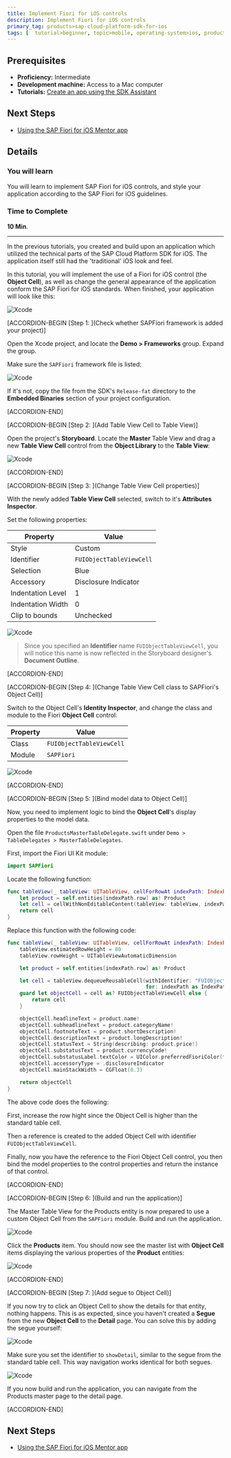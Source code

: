 ```yaml
---
title: Implement Fiori for iOS controls
description: Implement Fiori for iOS controls
primary_tag: products>sap-cloud-platform-sdk-for-ios
tags: [  tutorial>beginner, topic>mobile, operating-system>ios, products>sap-cloud-platform, products>sap-cloud-platform-sdk-for-ios ]
---
```

## Prerequisites  
 - **Proficiency:** Intermediate
 - **Development machine:** Access to a Mac computer
 - **Tutorials:** [Create an app using the SDK Assistant](https://www.sap.com/developer/tutorials/fiori-ios-hcpms-sdk-assistant.html)

## Next Steps
 - [Using the SAP Fiori for iOS Mentor app](https://www.sap.com/developer/tutorials/fiori-ios-scpms-mentor.html)

## Details
### You will learn  
You will learn to implement SAP Fiori for iOS controls, and style your application according to the SAP Fiori for iOS guidelines.

### Time to Complete
**10 Min**.

---

In the previous tutorials, you created and build upon an application which utilized the technical parts of the SAP Cloud Platform SDK for iOS. The application itself still had the 'traditional' iOS look and feel.
In this tutorial, you will implement the use of a Fiori for iOS control (the **Object Cell**), as well as change the general appearance of the application conform the SAP Fiori for iOS standards. When finished, your application will look like this:

![Xcode](fiori-ios-hcpms-fioriuikit-08.png)

[ACCORDION-BEGIN [Step 1: ](Check whether SAPFiori framework is added your project)]

Open the Xcode project, and locate the **Demo > Frameworks** group. Expand the group.

Make sure the `SAPFiori` framework file is listed:

![Xcode](fiori-ios-hcpms-fioriuikit-01.png)

If it's not, copy the file from the SDK's `Release-fat` directory to the **Embedded Binaries** section of your project configuration.


[ACCORDION-END]

[ACCORDION-BEGIN [Step 2: ](Add Table View Cell to Table View)]

Open the project's **Storyboard**. Locate the **Master** Table View and drag a new **Table View Cell** control from the **Object Library** to the **Table View**:

![Xcode](fiori-ios-hcpms-fioriuikit-04.png)


[ACCORDION-END]

[ACCORDION-BEGIN [Step 3: ](Change Table View Cell properties)]

With the newly added **Table View Cell** selected, switch to it's **Attributes Inspector**.

Set the following properties:

| Property | Value |
|----|----|
| Style | Custom |
| Identifier | `FUIObjectTableViewCell` |
| Selection | Blue |
| Accessory | Disclosure Indicator |
| Indentation Level | 1 |
| Indentation Width | 0 |
| Clip to bounds | Unchecked |

![Xcode](fiori-ios-hcpms-fioriuikit-05.png)

> Since you specified an **Identifier** name `FUIObjectTableViewCell`, you will notice this name is now reflected in the Storyboard designer's **Document Outline**.


[ACCORDION-END]

[ACCORDION-BEGIN [Step 4: ](Change Table View Cell class to SAPFiori's Object Cell)]

Switch to the Object Cell's **Identity Inspector**, and change the class and module to the Fiori **Object Cell** control:

| Property | Value |
|----|----|
| Class | `FUIObjectTableViewCell` |
| Module | `SAPFiori` |

![Xcode](fiori-ios-hcpms-fioriuikit-06.png)


[ACCORDION-END]

[ACCORDION-BEGIN [Step 5: ](Bind model data to Object Cell)]

Now, you need to implement logic to bind the **Object Cell**'s display properties to the model data.

Open the file `ProductsMasterTableDelegate.swift` under `Demo > TableDelegates > MasterTableDelegates`.

First, import the Fiori UI Kit module:

```swift
import SAPFiori
```

Locate the following function:

```swift
func tableView(_ tableView: UITableView, cellForRowAt indexPath: IndexPath) -> UITableViewCell {
    let product = self.entities[indexPath.row] as! Product
    let cell = cellWithNonEditableContent(tableView: tableView, indexPath: indexPath, with: "ProductId :\(product.productID)")
    return cell
}
```

Replace this function with the following code:

```swift
func tableView(_ tableView: UITableView, cellForRowAt indexPath: IndexPath) -> UITableViewCell {
    tableView.estimatedRowHeight = 80
    tableView.rowHeight = UITableViewAutomaticDimension

    let product = self.entities[indexPath.row] as! Product

    let cell = tableView.dequeueReusableCell(withIdentifier: "FUIObjectTableViewCell",
                                             for: indexPath as IndexPath)
    guard let objectCell = cell as? FUIObjectTableViewCell else {
        return cell
    }

    objectCell.headlineText = product.name!
    objectCell.subheadlineText = product.categoryName!
    objectCell.footnoteText = product.shortDescription!
    objectCell.descriptionText = product.longDescription!
    objectCell.statusText = String(describing: product.price!)
    objectCell.substatusText = product.currencyCode!
    objectCell.substatusLabel.textColor = UIColor.preferredFioriColor(forStyle: .positive)
    objectCell.accessoryType = .disclosureIndicator
    objectCell.mainStackWidth = CGFloat(0.3)

    return objectCell
}
```

The above code does the following:

First, increase the row hight since the Object Cell is higher than the standard table cell.

Then a reference is created to the added Object Cell with identifier `FUIObjectTableViewCell`.

Finally, now you have the reference to the Fiori Object Cell control, you then bind the model properties to the control properties and return the instance of that control.


[ACCORDION-END]

[ACCORDION-BEGIN [Step 6: ](Build and run the application)]

The Master Table View for the Products entity is now prepared to use a custom Object Cell from the `SAPFiori` module. Build and run the application.

![Xcode](fiori-ios-hcpms-fioriuikit-07.png)

Click the **Products** item. You should now see the master list with **Object Cell** items displaying the various properties of the **Product** entities:

![Xcode](fiori-ios-hcpms-fioriuikit-08.png)


[ACCORDION-END]

[ACCORDION-BEGIN [Step 7: ](Add segue to Object Cell)]

If you now try to click an Object Cell to show the details for that entity, nothing happens. This is as expected, since you haven't created a **Segue** from the new **Object Cell** to the **Detail** page. You can solve this by adding the segue yourself:

![Xcode](fiori-ios-hcpms-fioriuikit-09.png)

Make sure you set the identifier to `showDetail`, similar to the segue from the standard table cell. This way navigation works identical for both segues.

![Xcode](fiori-ios-hcpms-fioriuikit-10.png)

If you now build and run the application, you can navigate from the Products master page to the detail page.


[ACCORDION-END]

## Next Steps
- [Using the SAP Fiori for iOS Mentor app](https://www.sap.com/developer/tutorials/fiori-ios-scpms-mentor.html)

